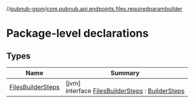 //[pubnub-gson](../../index.md)/[com.pubnub.api.endpoints.files.requiredparambuilder](index.md)

# Package-level declarations

## Types

| Name | Summary |
|---|---|
| [FilesBuilderSteps](-files-builder-steps/index.md) | [jvm]<br>interface [FilesBuilderSteps](-files-builder-steps/index.md) : [BuilderSteps](../com.pubnub.api.endpoints/-builder-steps/index.md) |
